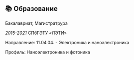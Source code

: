 ## 📚 Образование

Бакалавриат, Магистратрура

_2015-2021_ СПбГЭТУ «ЛЭТИ»

Направление: 11.04.04. - Электроника и наноэлектроника

Профиль: Наноэлектроника и фотоника
